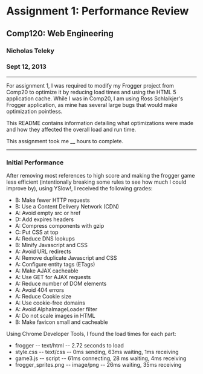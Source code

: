 Assignment 1: Performance Review
=====================================
## Comp120: Web Engineering ##
### Nicholas Teleky ###
### Sept 12, 2013 ###

- - - - - - - - - - - - - - - - - - -

For assignment 1, I was required to modify my Frogger project from Comp20 to
optimize it by reducing load times and using the HTML 5 application cache.
While I was in Comp20, I am using Ross Schlaikjer's Frogger application, as mine has
several large bugs that would make optimization pointless.

This README contains information detailing what optimizations were made and how
they affected the overall load and run time.

This assignment took me __ hours to complete.

- - - - - - - - - - - - - - - - - - - -

### Initial Performance ###

After removing most references to high score and making the frogger game less
efficient (intentionally breaking some rules to see how much I could improve by), 
using YSlow!, I received the following grades:

* B: Make fewer HTTP requests
* B: Use a Content Delivery Network (CDN)
* A: Avoid empty src or href
* D: Add expires headers
* A: Compress components with gzip
* C: Put CSS at top
* A: Reduce DNS lookups
* B: Minify Javascript and CSS
* A: Avoid URL redirects
* A: Remove duplicate Javascript and CSS
* A: Configure entity tags (ETags)
* A: Make AJAX cacheable
* A: Use GET for AJAX requests
* A: Reduce number of DOM elements
* A: Avoid 404 errors
* A: Reduce Cookie size
* A: Use cookie-free domains
* A: Avoid AlphaImageLoader filter
* A: Do not scale images in HTML
* B: Make favicon small and cacheable

Using Chrome Developer Tools, I found the load times for each part:

* frogger -- text/html -- 2.72 seconds to load
* style.css -- text/css -- 0ms sending, 63ms waiting, 1ms receiving
* game3.js -- script -- 61ms connecting, 28 ms waiting, 4ms receiving
* frogger_sprites.png -- image/png -- 26ms waiting, 35ms receiving


